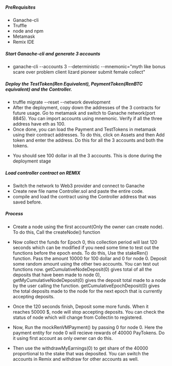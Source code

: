 
##### PreRequisites
- Ganache-cli
- Truffle
- node and npm
- Metamask
- Remix IDE


##### Start Ganache-cli and generate 3 accounts
- ganache-cli  --accounts 3 --deterministic --mnemonic="myth like bonus scare over problem client lizard pioneer submit female collect"
##### Deploy the TestToken(Ren Equivalent), PaymentToken(RenBTC equivalent) and the Controller.
- truffle migrate --reset --network development
- After the deployment, copy down the addresses of the 3 contracts for future usage. Go to metamask and switch to Ganache network(port 8845). You can import accounts using mnemonic. Verify if all the three address have eth as 100.
- Once done, you can load the Payment and TestTokens in metamask using their contract addresses. To do this, click on Assets and then Add token and enter the address. Do this for all the 3 accounts and both the tokens.
* You should see 100 dollar in all the 3 accounts. This is done during the deployment stage 

##### Load controller contract on REMIX  
- Switch the network to Web3 provider and connect to Ganache
- Create new file name Controller.sol and paste the entire code.
- compile and load the contract using the Controller address that was saved before.

##### Process
- Create a node using the first account(Only the owner can create node). To do this, Call the createNode() function
- Now collect the funds for Epoch 0, this collection period will last 120 seconds which can be modified if you need some time to test out the functions before the epoch ends. To do this, Use the stakeRen() function. Pass the amount 10000 for 100 dollar and 0 for node 0. Deposit some random amount using the other two accounts. You can test out functions now. getCumulativeNodeDeposit(0) gives total of all the deposits that have been made to node 0), getMyCumulativeNodeDeposit(0) gives the deposit total made to a node by the user calling the function. getCumulativeEpochDeposit(0) gives the total deposits made to the node for the next epoch that is currently accepting deposits. 

- Once the 120 seconds finish, Deposit some more funds. When it reaches 50000 $, node will stop accepting deposits. You can check the status of node which will change from Collectin to registered.
- Now, Run the mockRenVMPayment() by passing 0 for node 0. Here the payment entity for node 0 will recieve rewards of 40000 PayTokens. Do it using first account as only owner can do this.
- Then use the withdrawMyEarnings(0) to get share of the 40000 proportional to the stake that was deposited. You can switch the accounts in Remix and withdraw for other accounts as well.
 
